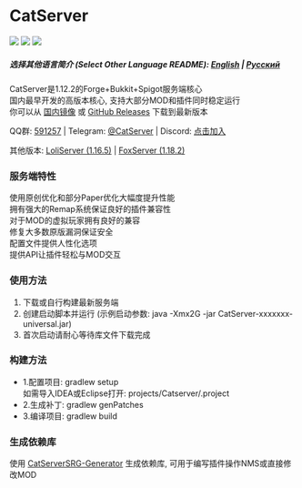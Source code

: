 # CatServer
![](https://img.shields.io/badge/Minecraft-1.12.2-brightgreen.svg?colorB=469C00)
![](https://img.shields.io/badge/Forge-14.23.5.2860-brightgreen.svg?colorB=469C00)
![](https://img.shields.io/badge/Spigot-1.12.2-brightgreen.svg?colorB=469C00)

##### 选择其他语言简介 (Select Other Language README): [English](README_EN.md) | [Русский](README_RU.md)

CatServer是1.12.2的Forge+Bukkit+Spigot服务端核心<br>
国内最早开发的高版本核心, 支持大部分MOD和插件同时稳定运行<br>
你可以从 [国内镜像](https://catserver.moe/download/universal) 或 [GitHub Releases](https://github.com/Luohuayu/CatServer/releases) 下载到最新版本<br>

QQ群: [591257](https://jq.qq.com/?_wv=1027&k=5B5aKkW) | Telegram: [@CatServer](https://t.me/CatServer) | Discord: [点击加入](https://discord.gg/wvBJN4d)

其他版本:
[LoliServer (1.16.5)](https://github.com/Loli-Server/LoliServer) | [FoxServer (1.18.2)](https://github.com/Luohuayu/FoxServer)

### 服务端特性
使用原创优化和部分Paper优化大幅度提升性能<br>
拥有强大的Remap系统保证良好的插件兼容性<br>
对于MOD的虚拟玩家拥有良好的兼容<br>
修复大多数原版漏洞保证安全<br>
配置文件提供人性化选项<br>
提供API让插件轻松与MOD交互<br>

### 使用方法
1. 下载或自行构建最新服务端
2. 创建启动脚本并运行 (示例启动参数: java -Xmx2G -jar CatServer-xxxxxxx-universal.jar)
3. 首次启动请耐心等待库文件下载完成<br>

### 构建方法
- 1.配置项目: gradlew setup<br>
  如需导入IDEA或Eclipse打开: projects/Catserver/.project
- 2.生成补丁: gradlew genPatches<br>
- 3.编译项目: gradlew build<br>

### 生成依赖库
使用 [CatServerSRG-Generator](https://github.com/Luohuayu/CatServerSRG-Generator) 生成依赖库, 可用于编写插件操作NMS或直接修改MOD
